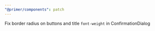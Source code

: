 ```yaml
---
"@primer/components": patch
---
```


Fix border radius on buttons and title `font-weight` in ConfirmationDialog
